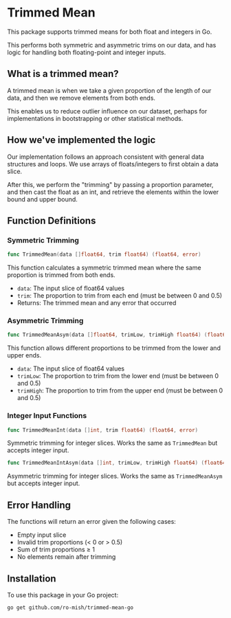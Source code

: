 # Trimmed Mean

This package supports trimmed means for both float and integers in Go. 

This performs both symmetric and asymmetric trims on our data,
and has logic for handling both floating-point and integer inputs.

## What is a trimmed mean?

A trimmed mean is when we take a given proportion of the length of our data,
and then we remove elements from both ends.

This enables us to reduce outlier influence on our dataset,
perhaps for implementations in bootstrapping or other statistical methods.

## How we've implemented the logic
Our implementation follows an approach consistent with general data structures and loops.
We use arrays of floats/integers to first obtain a data slice.

After this, we perform the "trimming" by passing a proportion parameter, and then
cast the float as an int, and retrieve the elements within the lower bound and upper bound.

## Function Definitions

### Symmetric Trimming
```go
func TrimmedMean(data []float64, trim float64) (float64, error)
```
This function calculates a symmetric trimmed mean where the same proportion is trimmed from both ends.
- `data`: The input slice of float64 values
- `trim`: The proportion to trim from each end (must be between 0 and 0.5)
- Returns: The trimmed mean and any error that occurred

### Asymmetric Trimming
```go
func TrimmedMeanAsym(data []float64, trimLow, trimHigh float64) (float64, error)
```
This function allows different proportions to be trimmed from the lower and upper ends.
- `data`: The input slice of float64 values
- `trimLow`: The proportion to trim from the lower end (must be between 0 and 0.5)
- `trimHigh`: The proportion to trim from the upper end (must be between 0 and 0.5)

### Integer Input Functions
```go
func TrimmedMeanInt(data []int, trim float64) (float64, error)
```
Symmetric trimming for integer slices. Works the same as `TrimmedMean` but accepts integer input.

```go
func TrimmedMeanIntAsym(data []int, trimLow, trimHigh float64) (float64, error)
```
Asymmetric trimming for integer slices. Works the same as `TrimmedMeanAsym` but accepts integer input.


## Error Handling

The functions will return an error given the following cases:
- Empty input slice
- Invalid trim proportions (< 0 or > 0.5)
- Sum of trim proportions ≥ 1
- No elements remain after trimming

## Installation

To use this package in your Go project:

```bash
go get github.com/ro-mish/trimmed-mean-go
```
